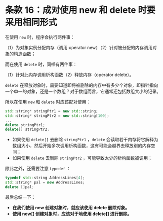 # 条款 16：成对使用 new 和 delete 时要采用相同形式

在使用 `new` 时，程序会执行两件事：

（1）为对象实例分配内存（调用 operator new）（2）针对被分配的内存调用对象的构造函数；

而在使用 `delete` 时，同样有两件事：

（1）针对此内存调用析构函数（2）释放内存（operator delete）。

`delete` 在释放对象时，需要知道即将被删除的内存中有多少个对象，即指针指向一个单一的对象，还是一个数组？对于数组而言，它通常还包括数组大小的记录。

所以在使用 `new` 和 `delete` 时应该配对使用：

```c++
std::string* stringPtr1 = new std::string;
std::string* stringPtr2 = new std::string[100];
...
delete stringPtr1;
delete[] stringPtr2;
```

- 如果使用 `delete[]` 去删除 `stringPtr1` ，`delete` 会读取若干内存将它解释为数组大小，然后开始多次调用析构函数，这有可能会越界去释放别的内存空间；
- 如果使用 `delete` 去删除 `stringPtr2` ，可能导致太少的析构函数被调用；

除此之外，还需要注意 `typedef` ：

```c++
typedef std::string AddressLines[4];
std::string* pal = new AddressLines;
delete []pal;
```

最后总结一下：

- **在我们使用 new 创建对象时，就应该使用 delete 删除对象。**
- **使用 new[] 创建对象时，应该对于地使用 delete[] 进行删除。**

